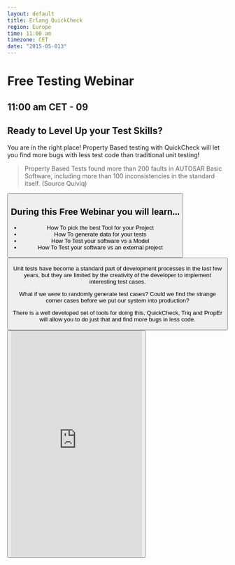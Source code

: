 ```yaml
---
layout: default
title: Erlang QuickCheck
region: Europe
time: 11:00 am
timezone: CET
date: "2015-05-013"
---
```


# Free Testing Webinar

## 11:00 am CET - 09 

## Ready to Level Up your Test Skills?

You are in the right place! Property Based testing with QuickCheck
will let you find more bugs with less test code than traditional unit testing!

> Property Based Tests found more than 200 faults in AUTOSAR Basic Software, including more than 100 inconsistencies in the standard itself.
> (Source Quiviq)

<button class='signup'>

## During this Free Webinar you will learn...

* How To pick the best Tool for your Project
* How To generate data for your tests
* How To Test your software vs a Model
* How To Test your software vs an external project

<button class='signup'> 

Unit tests have become a standard part of development processes in the
last few years, but they are limited by the creativity of the
developer to implement interesting test cases. 

What if we were to randomly generate test cases? Could we find the
strange corner cases before we put our system into production?

There is a well developed set of tools for doing this, QuickCheck,
Triq and PropEr will allow you to do just that and find more bugs in
less code.

<button class='signup'> 

<div id="signup_form">
<iframe src="https://madmimi.com/signups/141642/iframe" scrolling="no" frameborder="0" height="513" style="max-width: 800px; width: 100%;"></iframe>
</div>
